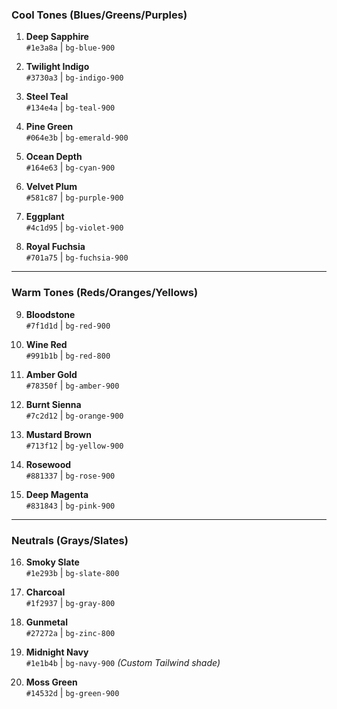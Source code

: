 
### **Cool Tones** (Blues/Greens/Purples)
1. **Deep Sapphire**  
   `#1e3a8a` | `bg-blue-900`  

2. **Twilight Indigo**  
   `#3730a3` | `bg-indigo-900`  

3. **Steel Teal**  
   `#134e4a` | `bg-teal-900`  

4. **Pine Green**  
   `#064e3b` | `bg-emerald-900`  

5. **Ocean Depth**  
   `#164e63` | `bg-cyan-900`  

6. **Velvet Plum**  
   `#581c87` | `bg-purple-900`  

7. **Eggplant**  
   `#4c1d95` | `bg-violet-900`  

8. **Royal Fuchsia**  
   `#701a75` | `bg-fuchsia-900`  

---

### **Warm Tones** (Reds/Oranges/Yellows)
9. **Bloodstone**  
   `#7f1d1d` | `bg-red-900`  

10. **Wine Red**  
    `#991b1b` | `bg-red-800`  

11. **Amber Gold**  
    `#78350f` | `bg-amber-900`  

12. **Burnt Sienna**  
    `#7c2d12` | `bg-orange-900`  

13. **Mustard Brown**  
    `#713f12` | `bg-yellow-900`  

14. **Rosewood**  
    `#881337` | `bg-rose-900`  

15. **Deep Magenta**  
    `#831843` | `bg-pink-900`  

---

### **Neutrals** (Grays/Slates)
16. **Smoky Slate**  
    `#1e293b` | `bg-slate-800`  

17. **Charcoal**  
    `#1f2937` | `bg-gray-800`  

18. **Gunmetal**  
    `#27272a` | `bg-zinc-800`  

19. **Midnight Navy**  
    `#1e1b4b` | `bg-navy-900` *(Custom Tailwind shade)*  

20. **Moss Green**  
    `#14532d` | `bg-green-900`  


<!-- bg-amber-800  -->
<!-- bg-orange-800 -->